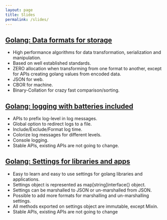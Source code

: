 ```yaml
---
layout: page
title: Slides
permalink: /slides/
---
```


## [Golang: Data formats for storage][slide1]


* High performance algorithms for data transformation, serialization
  and manipulation.
* Based on well established standards.
* ZERO allocation when transforming from one format to another, except
  for APIs creating golang values from encoded data.
* JSON for web.
* CBOR for machine.
* Binary-Collation for crazy fast comparison/sorting.

## [Golang: logging with batteries included][slide2]

* APIs to prefix log-level in log messages.
* Global option to redirect logs to a file.
* Include/Exclude/Format log time.
* Colorize log messages for different levels.
* Console logging.
* Stable APIs, existing APIs are not going to change.

## [Golang: Settings for libraries and apps][slide3]

* Easy to learn and easy to use settings for golang libraries and applications.
* Settings object is represented as map[string]interface{} object.
* Settings can be marshalled to JSON or un-marshalled from JSON.
* Possible to add more formats for marshalling and un-marshalling settings.
* All methods exported on settings object are immutable, except Mixin.
* Stable APIs, existing APIs are not going to change

[slide1]: https://gitpitch.com/bnclabs/gson/master?grs=github
[slide2]: https://gitpitch.com/bnclabs/golog/master?grs=github
[slide3]: https://gitpitch.com/bnclabs/gosettings/master?grs=github
